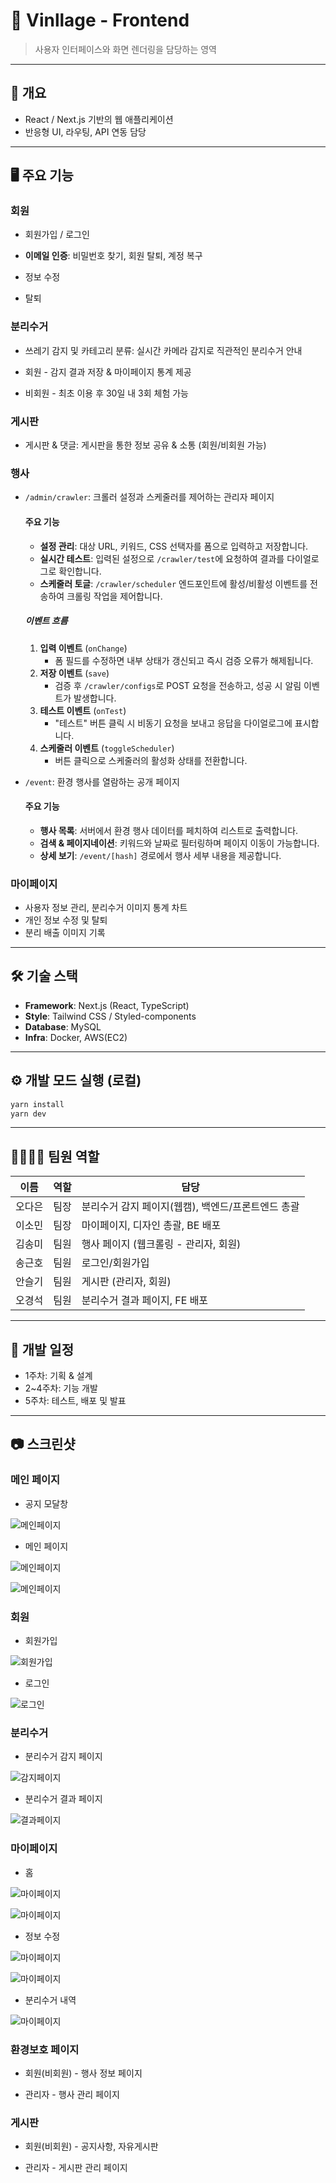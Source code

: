 # 🎨 Vinllage - Frontend

> 사용자 인터페이스와 화면 렌더링을 담당하는 영역

---

## 📌 개요

- React / Next.js 기반의 웹 애플리케이션
- 반응형 UI, 라우팅, API 연동 담당

---

## 🖥️ 주요 기능

### 회원

- 회원가입 / 로그인

- **이메일 인증**: 비밀번호 찾기, 회원 탈퇴, 계정 복구

- 정보 수정

- 탈퇴

### 분리수거

- 쓰레기 감지 및 카테고리 분류: 실시간 카메라 감지로 직관적인 분리수거 안내

- 회원 - 감지 결과 저장 & 마이페이지 통계 제공

- 비회원 - 최초 이용 후 30일 내 3회 체험 가능

### 게시판

- 게시판 & 댓글: 게시판을 통한 정보 공유 & 소통 (회원/비회원 가능)

### 행사

- `/admin/crawler`: 크롤러 설정과 스케줄러를 제어하는 관리자 페이지

  #### 주요 기능

  - **설정 관리**: 대상 URL, 키워드, CSS 선택자를 폼으로 입력하고 저장합니다.
  - **실시간 테스트**: 입력된 설정으로 `/crawler/test`에 요청하여 결과를 다이얼로그로 확인합니다.
  - **스케줄러 토글**: `/crawler/scheduler` 엔드포인트에 활성/비활성 이벤트를 전송하여 크롤링 작업을 제어합니다.

  ##### 이벤트 흐름

  1.  **입력 이벤트** (`onChange`)
      - 폼 필드를 수정하면 내부 상태가 갱신되고 즉시 검증 오류가 해제됩니다.
  2.  **저장 이벤트** (`save`)
      - 검증 후 `/crawler/configs`로 POST 요청을 전송하고, 성공 시 알림 이벤트가 발생합니다.
  3.  **테스트 이벤트** (`onTest`)
      - "테스트" 버튼 클릭 시 비동기 요청을 보내고 응답을 다이얼로그에 표시합니다.
  4.  **스케줄러 이벤트** (`toggleScheduler`)
      - 버튼 클릭으로 스케줄러의 활성화 상태를 전환합니다.

- `/event`: 환경 행사를 열람하는 공개 페이지
  #### 주요 기능
  - **행사 목록**: 서버에서 환경 행사 데이터를 페치하여 리스트로 출력합니다.
  - **검색 & 페이지네이션**: 키워드와 날짜로 필터링하며 페이지 이동이 가능합니다.
  - **상세 보기**: `/event/[hash]` 경로에서 행사 세부 내용을 제공합니다.

### 마이페이지

- 사용자 정보 관리, 분리수거 이미지 통계 차트
- 개인 정보 수정 및 탈퇴
- 분리 배출 이미지 기록

---

## 🛠️ 기술 스택

- **Framework**: Next.js (React, TypeScript)
- **Style**: Tailwind CSS / Styled-components
- **Database**: MySQL
- **Infra**: Docker, AWS(EC2)

---

## ⚙️ 개발 모드 실행 (로컬)

```bash
yarn install
yarn dev
```

---

## 👨‍👩‍👧‍👦 팀원 역할

| 이름   | 역할 | 담당                                               |
| ------ | ---- | -------------------------------------------------- |
| 오다은 | 팀장 | 분리수거 감지 페이지(웹캠), 백엔드/프론트엔드 총괄 |
| 이소민 | 팀장 | 마이페이지, 디자인 총괄, BE 배포                   |
| 김송미 | 팀원 | 행사 페이지 (웹크롤링 - 관리자, 회원)              |
| 송근호 | 팀원 | 로그인/회원가입                                    |
| 안슬기 | 팀원 | 게시판 (관리자, 회원)                              |
| 오경석 | 팀원 | 분리수거 결과 페이지, FE 배포                      |

---

## 📅 개발 일정

- 1주차: 기획 & 설계
- 2~4주차: 기능 개발
- 5주차: 테스트, 배포 및 발표

---

## 📷 스크린샷

### 메인 페이지

- 공지 모달창

![메인페이지](src/app/_global/assets/images/documents/ksm/mainModal.png)

- 메인 페이지

![메인페이지](src/app/_global/assets/images/documents/ode/메인.gif)

![메인페이지](src/app/_global/assets/images/documents/ode/메인2.gif)

### 회원

- 회원가입

![회원가입](src/app/_global/assets/images/documents/sgh/joinPage.png)

- 로그인

![로그인](src/app/_global/assets/images/documents/sgh/loginPage.png)

### 분리수거

- 분리수거 감지 페이지

![감지페이지](src/app/_global/assets/images/documents/ode/감지1.png)

- 분리수거 결과 페이지

![결과페이지]()

### 마이페이지

- 홈

![마이페이지](src/app/_global/assets/images/documents/lsm/mypageHome1.png)

![마이페이지](src/app/_global/assets/images/documents/lsm/mypageHome2.png)

- 정보 수정

![마이페이지](src/app/_global/assets/images/documents/lsm/profilePage1.png)

![마이페이지](src/app/_global/assets/images/documents/lsm/profilePage2.png)

- 분리수거 내역

![마이페이지](src/app/_global/assets/images/documents/lsm/recyclePage.png)

### 환경보호 페이지

- 회원(비회원) - 행사 정보 페이지

- 관리자 - 행사 관리 페이지

### 게시판

- 회원(비회원) - 공지사항, 자유게시판

- 관리자 - 게시판 관리 페이지
